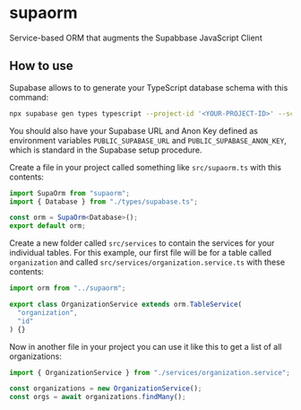 # supaorm

Service-based ORM that augments the Supabbase JavaScript Client

## How to use

Supabase allows to to generate your TypeScript database schema with this command:

```bash
npx supabase gen types typescript --project-id '<YOUR-PROJECT-ID>' --schema public > src/types/supabase.ts
```

You should also have your Supabase URL and Anon Key defined as environment variables `PUBLIC_SUPABASE_URL` and `PUBLIC_SUPABASE_ANON_KEY`, which is standard in the Supabase setup procedure.

Create a file in your project called something like `src/supaorm.ts` with this contents:

```typescript
import SupaOrm from "supaorm";
import { Database } from "./types/supabase.ts";

const orm = SupaOrm<Database>();
export default orm;
```

Create a new folder called `src/services` to contain the services for your individual tables. For this example, our first file will be for a table called `organization` and called `src/services/organization.service.ts` with these contents:

```typescript
import orm from "../supaorm";

export class OrganizationService extends orm.TableService(
  "organization",
  "id"
) {}
```

Now in another file in your project you can use it like this to get a list of all organizations:

```typescript
import { OrganizationService } from "./services/organization.service";

const organizations = new OrganizationService();
const orgs = await organizations.findMany();
```
